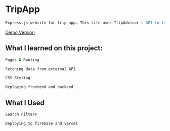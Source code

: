 # TripApp


```bash
Express.js website for trip-app. This site uses TripAdvisor's API to fetch data.
```
[Demo Version](https://trip-app-80a28.web.app)
## What I learned on this project:
```bash
Pages & Routing

Fetching data from external API

CSS Styling

Deploying frontend and backend
```
## What I Used

```bash
Search Filters

Deploying to firebase and vercel
```


